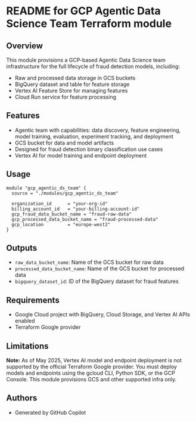 # README for GCP Agentic Data Science Team Terraform module

## Overview
This module provisions a GCP-based Agentic Data Science team infrastructure for the full lifecycle of fraud detection models, including:

- Raw and processed data storage in GCS buckets
- BigQuery dataset and table for feature storage
- Vertex AI Feature Store for managing features
- Cloud Run service for feature processing

## Features
- Agentic team with capabilities: data discovery, feature engineering, model training, evaluation, experiment tracking, and deployment
- GCS bucket for data and model artifacts
- Designed for fraud detection binary classification use cases
- Vertex AI for model training and endpoint deployment

## Usage
```hcl
module "gcp_agentic_ds_team" {
  source = "./modules/gcp_agentic_ds_team"

  organization_id      = "your-org-id"
  billing_account_id   = "your-billing-account-id"
  gcp_fraud_data_bucket_name = "fraud-raw-data"
  gcp_processed_data_bucket_name = "fraud-processed-data"
  gcp_location         = "europe-west2"
}
```

## Outputs
- `raw_data_bucket_name`: Name of the GCS bucket for raw data
- `processed_data_bucket_name`: Name of the GCS bucket for processed data
- `bigquery_dataset_id`: ID of the BigQuery dataset for fraud features

## Requirements
- Google Cloud project with BigQuery, Cloud Storage, and Vertex AI APIs enabled
- Terraform Google provider

## Limitations

**Note:** As of May 2025, Vertex AI model and endpoint deployment is not supported by the official Terraform Google provider. You must deploy models and endpoints using the gcloud CLI, Python SDK, or the GCP Console. This module provisions GCS and other supported infra only.

## Authors
- Generated by GitHub Copilot
